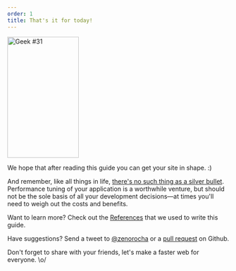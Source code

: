```yaml
---
order: 1
title: That's it for today!
---
```


<div class="img-right">
  <img id="geek-31" class="icos-geek" src="http://browserdiet.com/img/31.png" alt="Geek #31" width="162" height="275" />
</div>

We hope that after reading this guide you can get your site in shape. :)

And remember, like all things in life, [there's no such thing as a silver bullet](http://www.cs.nott.ac.uk/~cah/G51ISS/Documents/NoSilverBullet.html). Performance tuning of your application is a worthwhile venture, but should not be the sole basis of all your development decisions&mdash;at times you'll need to weigh out the costs and benefits.

Want to learn more? Check out the [References](https://github.com/zenorocha/browser-diet/wiki/References) that we used to write this guide.

Have suggestions? Send a tweet to [@zenorocha](http://twitter.com/zenorocha/) or a [pull request](https://github.com/zenorocha/browser-diet) on Github.

Don't forget to share with your friends, let's make a faster web for everyone. \o/
